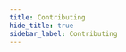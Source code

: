 ```yaml
---
title: Contributing
hide_title: true
sidebar_label: Contributing
---
```


```mdx-code-block





```
